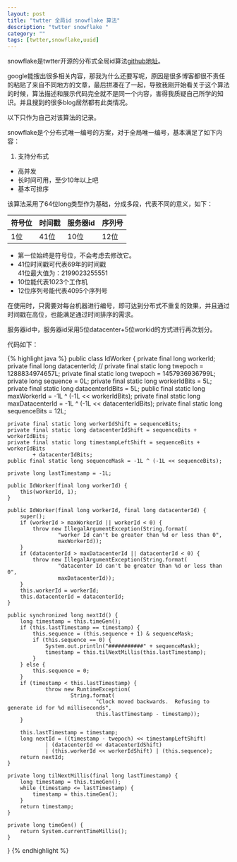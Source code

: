 ```yaml
---
layout: post
title: "twtter 全局id snowflake 算法"
description: "twtter snowflake "
category: ""
tags: [twtter,snowflake,uuid]
---
```

snowflake是twtter开源的分布式全局id算法[github地址](https://github.com/twitter/snowflake)。

google能搜出很多相关内容，那我为什么还要写呢，原因是很多博客都很不责任的粘贴了来自不同地方的文章，最后拼凑在了一起，导致我刚开始看关于这个算法的时候，算法描述和展示代码完全就不是同一个内容，害得我质疑自己所学的知识。并且搜到的很多blog居然都有此类情况。

以下只作为自己对该算法的记录。

snowflake是个分布式唯一编号的方案，对于全局唯一编号，基本满足了如下内容：
1. 支持分布式
- 高并发
- 长时间可用，至少10年以上吧
- 基本可排序

该算法采用了64位long类型作为基础，分成多段，代表不同的意义，如下：

| 符号位     | 时间戳     | 服务器id     |序列号    |
| :------------- | :------------- |:------------- |:------------- |
| 1位     | 41位       |10位     |12位       |

- 第一位始终是符号位，不会考虑去修改它。
- 41位时间戳可代表69年的时间戳<br/>
41位最大值为：2199023255551
- 10位能代表1023个工作机
- 12位序列号能代表4095个序列号

在使用时，只需要对每台机器进行编号，即可达到分布式不重复的效果，并且通过时间戳在高位，也能满足通过时间排序的需求。

服务器id中，服务器id采用5位datacenter+5位workid的方式进行再次划分。

代码如下：

{% highlight java %}
public class IdWorker {
	private final long workerId;
	private final long datacenterId;
	// private final static long twepoch = 1288834974657L;
	private final static long twepoch = 1457936936799L;
	private long sequence = 0L;
	private final static long workerIdBits = 5L;
	private final static long datacenterIdBits = 5L;
	public final static long maxWorkerId = -1L ^ (-1L << workerIdBits);
	private final static long maxDatacenterId = -1L ^ (-1L << datacenterIdBits);
	private final static long sequenceBits = 12L;

	private final static long workerIdShift = sequenceBits;
	private final static long datacenterIdShift = sequenceBits + workerIdBits;
	private final static long timestampLeftShift = sequenceBits + workerIdBits
			+ datacenterIdBits;
	public final static long sequenceMask = -1L ^ (-1L << sequenceBits);

	private long lastTimestamp = -1L;

	public IdWorker(final long workerId) {
		this(workerId, 1);
	}

	public IdWorker(final long workerId, final long datacenterId) {
		super();
		if (workerId > maxWorkerId || workerId < 0) {
			throw new IllegalArgumentException(String.format(
					"worker Id can't be greater than %d or less than 0",
					maxWorkerId));
		}
		if (datacenterId > maxDatacenterId || datacenterId < 0) {
			throw new IllegalArgumentException(String.format(
					"datacenter Id can't be greater than %d or less than 0",
					maxDatacenterId));
		}
		this.workerId = workerId;
		this.datacenterId = datacenterId;
	}

	public synchronized long nextId() {
		long timestamp = this.timeGen();
		if (this.lastTimestamp == timestamp) {
			this.sequence = (this.sequence + 1) & sequenceMask;
			if (this.sequence == 0) {
				System.out.println("###########" + sequenceMask);
				timestamp = this.tilNextMillis(this.lastTimestamp);
			}
		} else {
			this.sequence = 0;
		}
		if (timestamp < this.lastTimestamp) {
				throw new RuntimeException(
						String.format(
								"Clock moved backwards.  Refusing to generate id for %d milliseconds",
								this.lastTimestamp - timestamp));
		}

		this.lastTimestamp = timestamp;
		long nextId = ((timestamp - twepoch) << timestampLeftShift)
				| (datacenterId << datacenterIdShift)
				| (this.workerId << workerIdShift) | (this.sequence);
		return nextId;
	}

	private long tilNextMillis(final long lastTimestamp) {
		long timestamp = this.timeGen();
		while (timestamp <= lastTimestamp) {
			timestamp = this.timeGen();
		}
		return timestamp;
	}

	private long timeGen() {
		return System.currentTimeMillis();
	}

}
{% endhighlight %}
